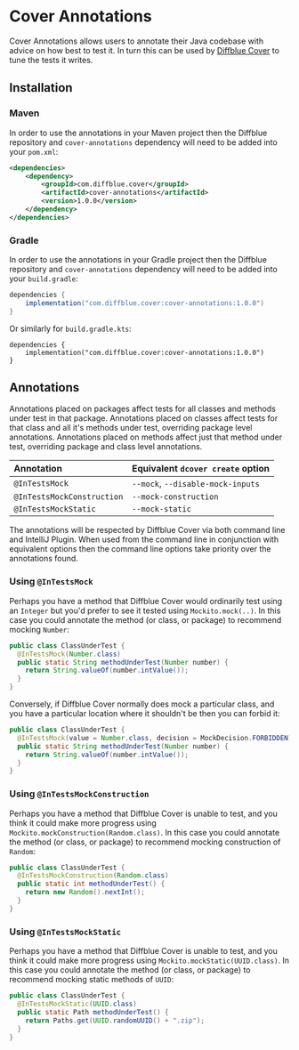 # Cover Annotations

Cover Annotations allows users to annotate their Java codebase with advice on how best to test it.
In turn this can be used by [Diffblue Cover](https://diffblue.com/cover) to tune the tests it writes.

## Installation

### Maven

In order to use the annotations in your Maven project then the Diffblue repository and `cover-annotations` dependency will need to be added into your `pom.xml`:

```xml
<dependencies>
    <dependency>
        <groupId>com.diffblue.cover</groupId>
        <artifactId>cover-annotations</artifactId>
        <version>1.0.0</version>
    </dependency>
</dependencies>
```

### Gradle

In order to use the annotations in your Gradle project then the Diffblue repository and `cover-annotations` dependency will need to be added into your `build.gradle`:

```gradle
dependencies {
    implementation("com.diffblue.cover:cover-annotations:1.0.0")
}
```

Or similarly for `build.gradle.kts`:

```
dependencies {
    implementation("com.diffblue.cover:cover-annotations:1.0.0")
}
```

## Annotations

Annotations placed on packages affect tests for all classes and methods under test in that package.
Annotations placed on classes affect tests for that class and all it's methods under test, overriding package level annotations.
Annotations placed on methods affect just that method under test, overriding package and class level annotations.

| Annotation                 | Equivalent `dcover create` option |
|:---------------------------|:----------------------------------|
| `@InTestsMock`             | `--mock`, `--disable-mock-inputs` |
| `@InTestsMockConstruction` | `--mock-construction`             |
| `@InTestsMockStatic`       | `--mock-static`                   |

The annotations will be respected by Diffblue Cover via both command line and IntelliJ Plugin.
When used from the command line in conjunction with equivalent options then the command line options take priority over the annotations found.

### Using `@InTestsMock`

Perhaps you have a method that Diffblue Cover would ordinarily test using an `Integer` but you'd prefer to see it tested using `Mockito.mock(..)`.
In this case you could annotate the method (or class, or package) to recommend mocking `Number`:

```java
public class ClassUnderTest {
  @InTestsMock(Number.class)
  public static String methodUnderTest(Number number) {
    return String.valueOf(number.intValue());
  }
}
```

Conversely, if Diffblue Cover normally does mock a particular class, and you have a particular location where it shouldn't be then you can forbid it:

```java
public class ClassUnderTest { 
  @InTestsMock(value = Number.class, decision = MockDecision.FORBIDDEN)
  public static String methodUnderTest(Number number) {
    return String.valueOf(number.intValue());
  }
}
```

### Using `@InTestsMockConstruction`

Perhaps you have a method that Diffblue Cover is unable to test, and you think it could make more progress using `Mockito.mockConstruction(Random.class)`.
In this case you could annotate the method (or class, or package) to recommend mocking construction of `Random`:

```java
public class ClassUnderTest {
  @InTestsMockConstruction(Random.class)
  public static int methodUnderTest() {
    return new Random().nextInt();
  }
}
```

### Using `@InTestsMockStatic`

Perhaps you have a method that Diffblue Cover is unable to test, and you think it could make more progress using `Mockito.mockStatic(UUID.class)`.
In this case you could annotate the method (or class, or package) to recommend mocking static methods of `UUID`:

```java
public class ClassUnderTest {
  @InTestsMockStatic(UUID.class)
  public static Path methodUnderTest() {
    return Paths.get(UUID.randomUUID() + ".zip");
  }
}
```

